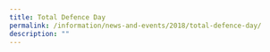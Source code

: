 ```yaml
---
title: Total Defence Day
permalink: /information/news-and-events/2018/total-defence-day/
description: ""
---
```


